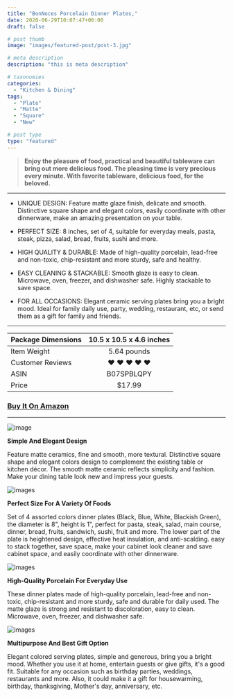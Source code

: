 ```yaml
---
title: "BonNoces Porcelain Dinner Plates,"
date: 2020-06-29T10:07:47+06:00
draft: false

# post thumb
image: "images/featured-post/post-3.jpg"

# meta description
description: "this is meta description"

# taxonomies
categories: 
  - "Kitchen & Dining"
tags:
  - "Plate"
  - "Matte"
  - "Square"
  - "New"

# post type
type: "featured"
---
```


> **Enjoy the pleasure of food, practical and beautiful tableware can bring out more delicious food. The pleasing time is very precious every minute. With favorite tableware, delicious food, for the beloved.**

<hr>

- UNIQUE DESIGN: Feature matte glaze finish, delicate and smooth. Distinctive square shape and elegant colors, easily coordinate with other dinnerware, make an amazing presentation on your table.

- PERFECT SIZE: 8 inches, set of 4, suitable for everyday meals, pasta, steak, pizza, salad, bread, fruits, sushi and more.
- HIGH QUALITY & DURABLE: Made of high-quality porcelain, lead-free and non-toxic, chip-resistant and more sturdy, safe and healthy.

- EASY CLEANING & STACKABLE: Smooth glaze is easy to clean. Microwave, oven, freezer, and dishwasher safe. Highly stackable to save space.

- FOR ALL OCCASIONS: Elegant ceramic serving plates bring you a bright mood. Ideal for family daily use, party, wedding, restaurant, etc, or send them as a gift for family and friends.

<hr>

| Package Dimensions |10.5 x 10.5 x 4.6 inches|
| -------- |:-------:|
| Item Weight | 5.64 pounds  |
| Customer Reviews    | ❤️ ❤️ ❤️ ❤️ ❤️ |
| ASIN    | B07SPBLQPY      |
| Price   | $17.99          |

### [Buy It On Amazon](https://www.amazon.com/dp/B07SPBLQPY)

<hr>

![image](../../images/post/post-3_1.jpg)

**Simple And Elegant Design**

Feature matte ceramics, fine and smooth, more textural. Distinctive square shape and elegant colors design to complement the existing table or kitchen décor. The smooth matte ceramic reflects simplicity and fashion. Make your dining table look new and impress your guests.




![images](../../images/post/post-3_2.jpg)

**Perfect Size For A Variety Of Foods**

Set of 4 assorted colors dinner plates (Black, Blue, White, Blackish Green), the diameter is 8", height is 1", perfect for pasta, steak, salad, main course, dinner, bread, fruits, sandwich, sushi, fruit and more. The lower part of the plate is heightened design, effective heat insulation, and anti-scalding. easy to stack together, save space, make your cabinet look cleaner and save cabinet space, and easily coordinate with other dinnerware.

![images](../../images/post/post-3_3.jpg)

**High-Quality Porcelain For Everyday Use**

These dinner plates made of high-quality porcelain, lead-free and non-toxic, chip-resistant and more sturdy, safe and durable for daily used. The matte glaze is strong and resistant to discoloration, easy to clean. Microwave, oven, freezer, and dishwasher safe.


![images](../../images/post/post-3_4.jpg)

**Multipurpose And Best Gift Option**

Elegant colored serving plates, simple and generous, bring you a bright mood. Whether you use it at home, entertain guests or give gifts, it's a good fit. Suitable for any occasion such as birthday parties, weddings, restaurants and more. Also, it could make it a gift for housewarming, birthday, thanksgiving, Mother's day, anniversary, etc.